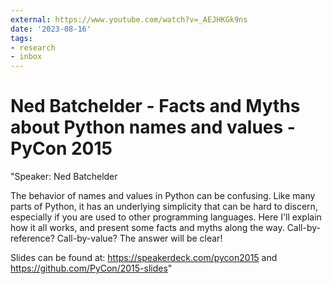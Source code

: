 ```yaml
---
external: https://www.youtube.com/watch?v=_AEJHKGk9ns
date: '2023-08-16'
tags:
- research
- inbox
---
```


# Ned Batchelder - Facts and Myths about Python names and values - PyCon 2015

"Speaker: Ned Batchelder

The behavior of names and values in Python can be confusing. Like many parts of Python, it has an underlying simplicity that can be hard to discern, especially if you are used to other programming languages. Here I'll explain how it all works, and present some facts and myths along the way.  Call-by-reference? Call-by-value? The answer will be clear!

Slides can be found at: https://speakerdeck.com/pycon2015 and https://github.com/PyCon/2015-slides"
